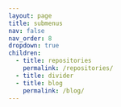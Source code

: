 ```yaml
---
layout: page
title: submenus
nav: false
nav_order: 8
dropdown: true
children:
  - title: repositories
    permalink: /repositories/
  - title: divider
  - title: blog
    permalink: /blog/
---
```

